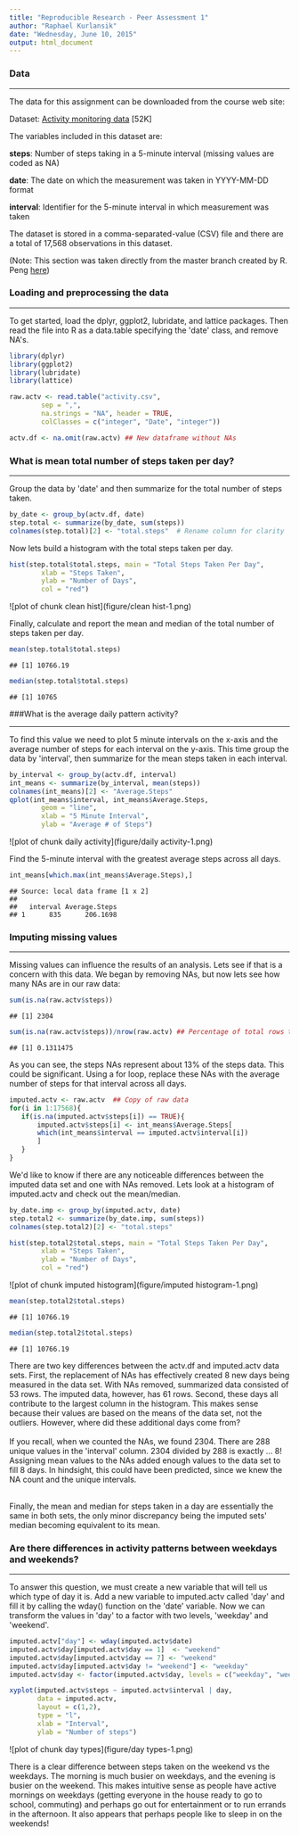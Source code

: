 ```yaml
---
title: "Reproducible Research - Peer Assessment 1"
author: "Raphael Kurlansik"
date: "Wednesday, June 10, 2015"
output: html_document
---
```


### Data
___________________________________________________________________________

The data for this assignment can be downloaded from the course web site:

Dataset: [Activity monitoring data](https://d396qusza40orc.cloudfront.net/repdata%2Fdata%2Factivity.zip) [52K]

The variables included in this dataset are:

**steps**: Number of steps taking in a 5-minute interval (missing values are coded as NA)

**date**: The date on which the measurement was taken in YYYY-MM-DD format

**interval**: Identifier for the 5-minute interval in which measurement was taken

The dataset is stored in a comma-separated-value (CSV) file and there are a total of 17,568 observations in this dataset.

(Note:  This section was taken directly from the master branch created by R. Peng [here](https://github.com/rdpeng/RepData_PeerAssessment1))


### Loading and preprocessing the data   
_____________________________________________________________________________  
To get started, load the dplyr, ggplot2, lubridate, and lattice packages. Then read the file into R as a data.table specifying the 'date' class, and remove NA's. 



```r
library(dplyr)
library(ggplot2)
library(lubridate)
library(lattice)
```


```r
raw.actv <- read.table("activity.csv", 
        sep = ",",
        na.strings = "NA", header = TRUE,
        colClasses = c("integer", "Date", "integer"))

actv.df <- na.omit(raw.actv) ## New dataframe without NAs
```


### What is mean total number of steps taken per day?
_________________________________________________________________

Group the data by 'date' and then summarize for the total number of steps taken.


```r
by_date <- group_by(actv.df, date)
step.total <- summarize(by_date, sum(steps))
colnames(step.total)[2] <- "total.steps"  # Rename column for clarity
```

Now lets build a histogram with the total steps taken per day. 


```r
hist(step.total$total.steps, main = "Total Steps Taken Per Day", 
        xlab = "Steps Taken", 
        ylab = "Number of Days", 
        col = "red")
```

![plot of chunk clean hist](figure/clean hist-1.png) 

Finally, calculate and report the mean and median of the total number of steps taken per day.

```r
mean(step.total$total.steps)
```

```
## [1] 10766.19
```

```r
median(step.total$total.steps)
```

```
## [1] 10765
```
###What is the average daily pattern activity?
______________________________________________________________

To find this value we need to plot 5 minute intervals on the x-axis and the average number of steps for each interval on the y-axis.  This time group the data by 'interval', then summarize for the mean steps taken in each interval.


```r
by_interval <- group_by(actv.df, interval)
int_means <- summarize(by_interval, mean(steps))
colnames(int_means)[2] <- "Average.Steps"
qplot(int_means$interval, int_means$Average.Steps, 
        geom = "line",
        xlab = "5 Minute Interval", 
        ylab = "Average # of Steps")
```

![plot of chunk daily activity](figure/daily activity-1.png) 

Find the 5-minute interval with the greatest average steps across all days.

```r
int_means[which.max(int_means$Average.Steps),]
```

```
## Source: local data frame [1 x 2]
## 
##   interval Average.Steps
## 1      835      206.1698
```

### Imputing missing values
__________________________________________________________________________________________

Missing values can influence the results of an analysis.  Lets see if that is a concern with this data.  We began by removing NAs, but now lets see how many NAs are in our raw data:


```r
sum(is.na(raw.actv$steps))
```

```
## [1] 2304
```

```r
sum(is.na(raw.actv$steps))/nrow(raw.actv) ## Percentage of total rows that are NA
```

```
## [1] 0.1311475
```

As you can see, the steps NAs represent about 13% of the steps data.  This could be significant.  Using a for loop, replace these NAs with the average number of steps for that interval across all days. 


```r
imputed.actv <- raw.actv  ## Copy of raw data 
for(i in 1:17568){
   if(is.na(imputed.actv$steps[i]) == TRUE){  
       imputed.actv$steps[i] <- int_means$Average.Steps[
       which(int_means$interval == imputed.actv$interval[i])
       ]
   }
}
```

We'd like to know if there are any noticeable differences between the imputed data set and one with NAs removed.  Lets look at a histogram of imputed.actv and check out the mean/median.


```r
by_date.imp <- group_by(imputed.actv, date)
step.total2 <- summarize(by_date.imp, sum(steps))
colnames(step.total2)[2] <- "total.steps"

hist(step.total2$total.steps, main = "Total Steps Taken Per Day", 
        xlab = "Steps Taken", 
        ylab = "Number of Days", 
        col = "red")
```

![plot of chunk imputed histogram](figure/imputed histogram-1.png) 

```r
mean(step.total2$total.steps)
```

```
## [1] 10766.19
```

```r
median(step.total2$total.steps)
```

```
## [1] 10766.19
```

There are two key differences between the actv.df and imputed.actv data sets.  First, the replacement of NAs has effectively created 8 new days being measured in the data set.  With NAs removed, summarized data consisted of 53 rows.  The imputed data, however, has 61 rows.    Second, these days all contribute to the largest column in the histogram. This makes sense because their values are based on the means of the data set, not the outliers.  However, where did these additional days come from?  
<br>
If you recall, when we counted the NAs, we found 2304.  There are 288 unique values in the 'interval' column.  2304 divided by 288 is exactly ... 8!  Assigning mean values to the NAs added enough values to the data set to fill 8 days.  In hindsight, this could have been predicted, since we knew the NA count and the unique intervals.

<br>
Finally, the mean and median for steps taken in a day are essentially the same in both sets, the only minor discrepancy being the imputed sets' median becoming equivalent to its mean.

### Are there differences in activity patterns between weekdays and weekends?
_______________________________________________________________________________________________
To answer this question, we must create a new variable that will tell us which type of day it is.  Add a new variable to imputed.actv called 'day' and fill it by calling the wday() function on the 'date' variable.  Now we can transform the values in 'day' to a factor with two levels, 'weekday' and 'weekend'.


```r
imputed.actv["day"] <- wday(imputed.actv$date)
imputed.actv$day[imputed.actv$day == 1]  <- "weekend"
imputed.actv$day[imputed.actv$day == 7] <- "weekend"
imputed.actv$day[imputed.actv$day != "weekend"] <- "weekday"
imputed.actv$day <- factor(imputed.actv$day, levels = c("weekday", "weekend"))

xyplot(imputed.actv$steps ~ imputed.actv$interval | day, 
       data = imputed.actv, 
       layout = c(1,2), 
       type = "l", 
       xlab = "Interval", 
       ylab = "Number of steps")
```

![plot of chunk day types](figure/day types-1.png) 

There is a clear difference between steps taken on the weekend vs the weekdays.  The morning is much busier on weekdays, and the evening is busier on the weekend.  This makes intuitive sense as people have active mornings on weekdays (getting everyone in the house ready to go to school, commuting) and perhaps go out for entertainment or to run errands in the afternoon.  It also appears that perhaps people like to sleep in on the weekends!
<br><br><br><br>
